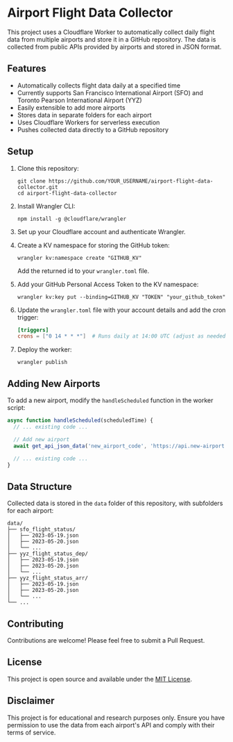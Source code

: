 # Airport Flight Data Collector

This project uses a Cloudflare Worker to automatically collect daily flight data from multiple airports and store it in a GitHub repository. The data is collected from public APIs provided by airports and stored in JSON format.

## Features

- Automatically collects flight data daily at a specified time
- Currently supports San Francisco International Airport (SFO) and Toronto Pearson International Airport (YYZ)
- Easily extensible to add more airports
- Stores data in separate folders for each airport
- Uses Cloudflare Workers for serverless execution
- Pushes collected data directly to a GitHub repository

## Setup

1. Clone this repository:
   ```
   git clone https://github.com/YOUR_USERNAME/airport-flight-data-collector.git
   cd airport-flight-data-collector
   ```

2. Install Wrangler CLI:
   ```
   npm install -g @cloudflare/wrangler
   ```

3. Set up your Cloudflare account and authenticate Wrangler.

4. Create a KV namespace for storing the GitHub token:
   ```
   wrangler kv:namespace create "GITHUB_KV"
   ```
   Add the returned id to your `wrangler.toml` file.

5. Add your GitHub Personal Access Token to the KV namespace:
   ```
   wrangler kv:key put --binding=GITHUB_KV "TOKEN" "your_github_token"
   ```

6. Update the `wrangler.toml` file with your account details and add the cron trigger:
   ```toml
   [triggers]
   crons = ["0 14 * * *"]  # Runs daily at 14:00 UTC (adjust as needed)
   ```

7. Deploy the worker:
   ```
   wrangler publish
   ```

## Adding New Airports

To add a new airport, modify the `handleScheduled` function in the worker script:

```javascript
async function handleScheduled(scheduledTime) {
  // ... existing code ...

  // Add new airport
  await get_api_json_data('new_airport_code', 'https://api.new-airport.com/flights?date=' + date);

  // ... existing code ...
}
```

## Data Structure

Collected data is stored in the `data` folder of this repository, with subfolders for each airport:

```
data/
├── sfo_flight_status/
│   ├── 2023-05-19.json
│   ├── 2023-05-20.json
│   └── ...
├── yyz_flight_status_dep/
│   ├── 2023-05-19.json
│   ├── 2023-05-20.json
│   └── ...
├── yyz_flight_status_arr/
│   ├── 2023-05-19.json
│   ├── 2023-05-20.json
│   └── ...
└── ...
```

## Contributing

Contributions are welcome! Please feel free to submit a Pull Request.

## License

This project is open source and available under the [MIT License](LICENSE).

## Disclaimer

This project is for educational and research purposes only. Ensure you have permission to use the data from each airport's API and comply with their terms of service.
